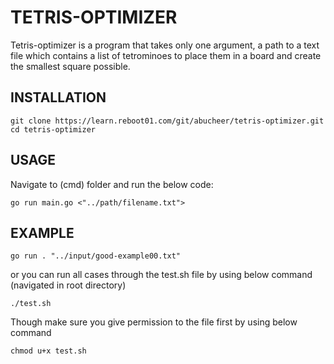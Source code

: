 # TETRIS-OPTIMIZER

Tetris-optimizer is a program that takes only one argument, a path to a text file which contains a list of tetrominoes to place them in a board and create the smallest square possible.

## INSTALLATION

```
git clone https://learn.reboot01.com/git/abucheer/tetris-optimizer.git
cd tetris-optimizer

```

## USAGE

Navigate to (cmd) folder and run the below code:

```
go run main.go <"../path/filename.txt">

```

## EXAMPLE

```
go run . "../input/good-example00.txt"

```

or you can run all cases through the test.sh file by using below command (navigated in root directory)

```
./test.sh

```

Though make sure you give permission to the file first by using below command

```
chmod u+x test.sh

```